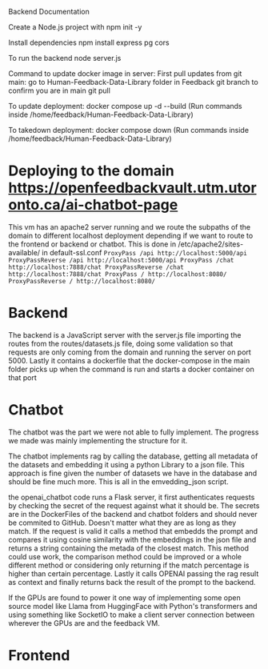 Backend Documentation

Create a Node.js project with 
    npm init -y

Install dependencies
    npm install express pg cors

To run the backend
    node server.js


Command to update docker image in server:
    First pull updates from git main:
        go to Human-Feedback-Data-Library folder in Feedback
        git branch to confirm you are in main
        git pull


To update deployment:
    docker compose up -d --build  (Run commands inside /home/feedback/Human-Feedback-Data-Library)

To takedown deployment:
    docker compose down (Run commands inside /home/feedback/Human-Feedback-Data-Library)


# Deploying to the domain https://openfeedbackvault.utm.utoronto.ca/ai-chatbot-page
This vm has an apache2 server running and we route the subpaths of the domain to different localhost deployment depending if we want to route to the frontend or backend or chatbot. This is done in /etc/apache2/sites-available/ in default-ssl.conf
`
        ProxyPass /api http://localhost:5000/api
        ProxyPassReverse /api http://localhost:5000/api
        ProxyPass /chat http://localhost:7888/chat
        ProxyPassReverse /chat http://localhost:7888/chat
        ProxyPass / http://localhost:8080/
        ProxyPassReverse / http://localhost:8080/
`
# Backend 
The backend is a JavaScript server with the server.js file importing the routes from the routes/datasets.js file, doing some validation so that requests are only coming from the domain and running the server on port 5000. Lastly it contains a dockerfile that the docker-compose in the main folder picks up when the command is run and starts a docker container on that port
# Chatbot
The chatbot was the part we were not able to fully implement. The progress we made was mainly implementing the structure for it. 

The chatbot implements rag by calling the database, getting all metadata of the datasets and embedding it using a python Library to a json file. This approach is fine given the number of datasets we have in the database and should be fine much more. This is all in the emvedding_json script. 

the openai_chatbot code runs a Flask server, it first authenticates requests by checking the secret of the request against what it should be. The secrets are in the DockerFiles of the backend and chatbot folders and should never be commited to GitHub. Doesn't matter what they are as long as they match. If the request is valid it calls a method that embedds the prompt and compares it using cosine similarity with the embeddings in the json file and returns a string containing the metada of the closest match. This method could use work, the comparison method could be improved or a whole different method or considering only returning if the match percentage is higher than certain percentage. Lastly it calls OPENAI passing the rag result as context and finally returns back the result of the prompt to the backend. 

If the GPUs are found to power it one way of implementing some open source model like Llama from HuggingFace with Python's transformers and using something like SocketIO to make a client server connection between wherever the GPUs are and the feedback VM. 

# Frontend
 
    
